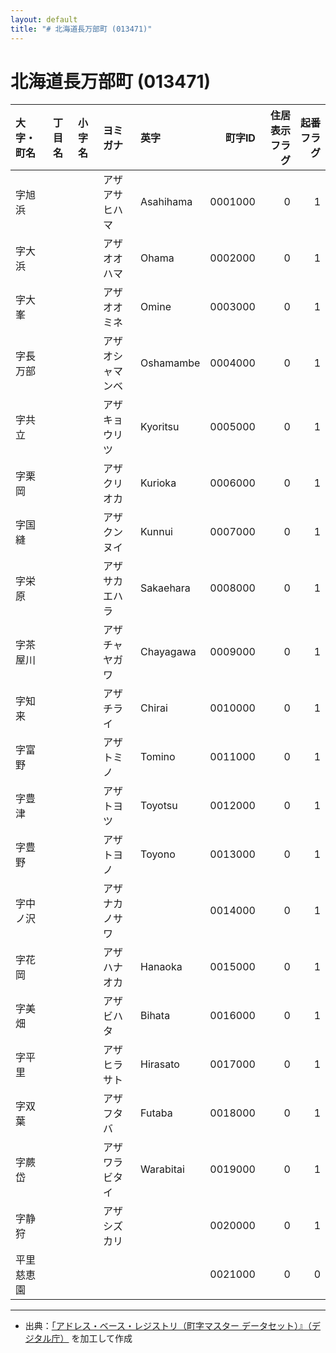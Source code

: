 ```yaml
---
layout: default
title: "# 北海道長万部町 (013471)"
---
```


# 北海道長万部町 (013471)

| 大字・町名 | 丁目名 | 小字名 | ヨミガナ | 英字 | 町字ID | 住居表示フラグ | 起番フラグ |
|:--------|:------|:------|:-----------------|:---------------------|--------:|----------:|--------:|
| 字旭浜 |  |  | アザアサヒハマ | Asahihama | 0001000 | 0 | 1 |
| 字大浜 |  |  | アザオオハマ | Ohama | 0002000 | 0 | 1 |
| 字大峯 |  |  | アザオオミネ | Omine | 0003000 | 0 | 1 |
| 字長万部 |  |  | アザオシャマンベ | Oshamambe | 0004000 | 0 | 1 |
| 字共立 |  |  | アザキョウリツ | Kyoritsu | 0005000 | 0 | 1 |
| 字栗岡 |  |  | アザクリオカ | Kurioka | 0006000 | 0 | 1 |
| 字国縫 |  |  | アザクンヌイ | Kunnui | 0007000 | 0 | 1 |
| 字栄原 |  |  | アザサカエハラ | Sakaehara | 0008000 | 0 | 1 |
| 字茶屋川 |  |  | アザチャヤガワ | Chayagawa | 0009000 | 0 | 1 |
| 字知来 |  |  | アザチライ | Chirai | 0010000 | 0 | 1 |
| 字富野 |  |  | アザトミノ | Tomino | 0011000 | 0 | 1 |
| 字豊津 |  |  | アザトヨツ | Toyotsu | 0012000 | 0 | 1 |
| 字豊野 |  |  | アザトヨノ | Toyono | 0013000 | 0 | 1 |
| 字中ノ沢 |  |  | アザナカノサワ |  | 0014000 | 0 | 1 |
| 字花岡 |  |  | アザハナオカ | Hanaoka | 0015000 | 0 | 1 |
| 字美畑 |  |  | アザビハタ | Bihata | 0016000 | 0 | 1 |
| 字平里 |  |  | アザヒラサト | Hirasato | 0017000 | 0 | 1 |
| 字双葉 |  |  | アザフタバ | Futaba | 0018000 | 0 | 1 |
| 字蕨岱 |  |  | アザワラビタイ | Warabitai | 0019000 | 0 | 1 |
| 字静狩 |  |  | アザシズカリ |  | 0020000 | 0 | 1 |
| 平里慈恵園 |  |  |  |  | 0021000 | 0 | 0 |

---

- 出典：[「アドレス・ベース・レジストリ（町字マスター データセット）』（デジタル庁）](https://www.digital.go.jp/policies/base_registry_address/) を加工して作成